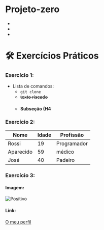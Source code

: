 # Projeto-zero
-
-
-
# 🛠 Exercícios Práticos

### Exercício 1:

- Lista de comandos:
  - `git clone`
  - ~~texto riscado~~
  - #### Subseção (H4


### Exercício 2:
| Nome      | Idade | Profissão      |
|-----------|------|-------------|
| Rossi      | 19   | Programador   |
| Aparecido     | 59   | médico |
| José      | 40   | Padeiro|


### Exercício 3:
#### Imagem:

![Positivo](https://encrypted-tbn0.gstatic.com/images?q=tbn:ANd9GcRLsNR0CLOePegqW-1mFOLNdCAX3p-nnDHgHA&s)

#### Link:
[O meu perfil](https://github.com/TiagoMoreiraLuz)
